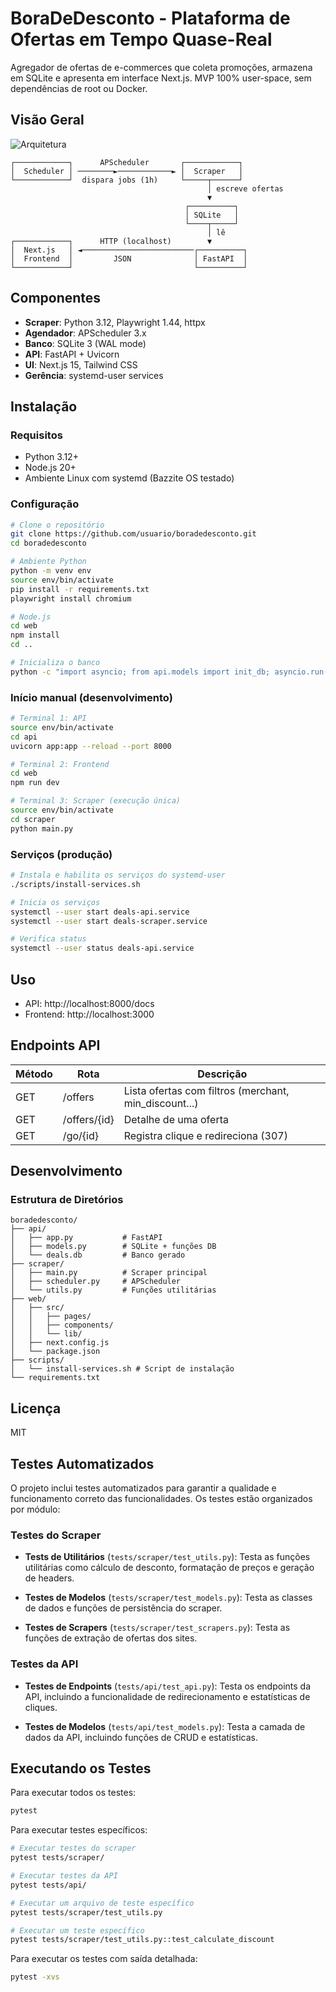 # BoraDeDesconto - Plataforma de Ofertas em Tempo Quase-Real

Agregador de ofertas de e-commerces que coleta promoções, armazena em SQLite e apresenta em interface Next.js. MVP 100% user-space, sem dependências de root ou Docker.

## Visão Geral

![Arquitetura](./docs/arquitetura.png)

```
┌────────────┐      APScheduler       ┌────────────┐
│  Scheduler │ ────────►────────────► │  Scraper   │
└────────────┘  dispara jobs (1h)     └─────┬──────┘
                                            │ escreve ofertas
                                            ▼
                                       ┌──────────┐
                                       │ SQLite   │
                                       └────┬─────┘
                                            │ lê
┌────────────┐      HTTP (localhost)        ▼
│  Next.js   │ ◄─────────────────────────┌──────────┐
│  Frontend  │         JSON              │ FastAPI  │
└────────────┘                           └──────────┘
```

## Componentes

- **Scraper**: Python 3.12, Playwright 1.44, httpx
- **Agendador**: APScheduler 3.x
- **Banco**: SQLite 3 (WAL mode)
- **API**: FastAPI + Uvicorn
- **UI**: Next.js 15, Tailwind CSS
- **Gerência**: systemd-user services

## Instalação

### Requisitos

- Python 3.12+
- Node.js 20+
- Ambiente Linux com systemd (Bazzite OS testado)

### Configuração

```bash
# Clone o repositório
git clone https://github.com/usuario/boradedesconto.git
cd boradedesconto

# Ambiente Python
python -m venv env
source env/bin/activate
pip install -r requirements.txt
playwright install chromium

# Node.js
cd web
npm install
cd ..

# Inicializa o banco
python -c "import asyncio; from api.models import init_db; asyncio.run(init_db())"
```

### Início manual (desenvolvimento)

```bash
# Terminal 1: API
source env/bin/activate
cd api
uvicorn app:app --reload --port 8000

# Terminal 2: Frontend
cd web
npm run dev

# Terminal 3: Scraper (execução única)
source env/bin/activate
cd scraper
python main.py
```

### Serviços (produção)

```bash
# Instala e habilita os serviços do systemd-user
./scripts/install-services.sh

# Inicia os serviços
systemctl --user start deals-api.service
systemctl --user start deals-scraper.service

# Verifica status
systemctl --user status deals-api.service
```

## Uso

- API: http://localhost:8000/docs
- Frontend: http://localhost:3000

## Endpoints API

| Método | Rota           | Descrição                                             |
| ------ | -------------- | ----------------------------------------------------- |
| GET    | /offers        | Lista ofertas com filtros (merchant, min_discount...) |
| GET    | /offers/{id}   | Detalhe de uma oferta                                 |
| GET    | /go/{id}       | Registra clique e redireciona (307)                   |

## Desenvolvimento

### Estrutura de Diretórios

```
boradedesconto/
├── api/
│   ├── app.py           # FastAPI
│   ├── models.py        # SQLite + funções DB
│   └── deals.db         # Banco gerado
├── scraper/
│   ├── main.py          # Scraper principal
│   ├── scheduler.py     # APScheduler
│   └── utils.py         # Funções utilitárias
├── web/
│   ├── src/
│   │   ├── pages/
│   │   ├── components/
│   │   └── lib/
│   ├── next.config.js
│   └── package.json
├── scripts/
│   └── install-services.sh # Script de instalação
└── requirements.txt
```

## Licença

MIT 

## Testes Automatizados

O projeto inclui testes automatizados para garantir a qualidade e funcionamento correto das funcionalidades. Os testes estão organizados por módulo:

### Testes do Scraper

- **Tests de Utilitários** (`tests/scraper/test_utils.py`): Testa as funções utilitárias como cálculo de desconto, formatação de preços e geração de headers.

- **Testes de Modelos** (`tests/scraper/test_models.py`): Testa as classes de dados e funções de persistência do scraper.

- **Testes de Scrapers** (`tests/scraper/test_scrapers.py`): Testa as funções de extração de ofertas dos sites.

### Testes da API

- **Testes de Endpoints** (`tests/api/test_api.py`): Testa os endpoints da API, incluindo a funcionalidade de redirecionamento e estatísticas de cliques.

- **Testes de Modelos** (`tests/api/test_models.py`): Testa a camada de dados da API, incluindo funções de CRUD e estatísticas.

## Executando os Testes

Para executar todos os testes:

```bash
pytest
```

Para executar testes específicos:

```bash
# Executar testes do scraper
pytest tests/scraper/

# Executar testes da API
pytest tests/api/

# Executar um arquivo de teste específico
pytest tests/scraper/test_utils.py

# Executar um teste específico
pytest tests/scraper/test_utils.py::test_calculate_discount
```

Para executar os testes com saída detalhada:

```bash
pytest -xvs
``` 